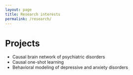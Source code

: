 ```yaml
---
layout: page
title: Research interests
permalink: /research/
---
```


# Projects

* Causal brain network of psychiatric disorders
* Causal one-shot learning
* Behavioral modeling of depressive and anxiety disorders